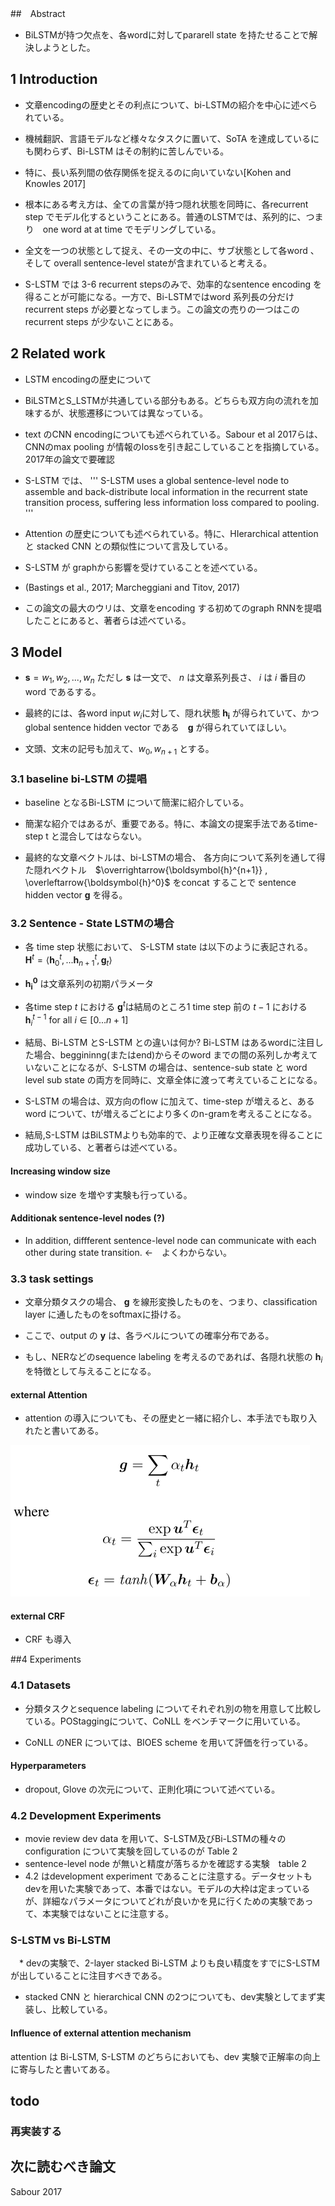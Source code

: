 ##　Abstract
* BiLSTMが持つ欠点を、各wordに対してpararell state を持たせることで解決しようとした。

## 1 Introduction
* 文章encodingの歴史とその利点について、bi-LSTMの紹介を中心に述べられている。
* 機械翻訳、言語モデルなど様々なタスクに置いて、SoTA を達成しているにも関わらず、Bi-LSTM はその制約に苦しんでいる。
* 特に、長い系列間の依存関係を捉えるのに向いていない[Kohen and Knowles 2017]

* 根本にある考え方は、全ての言葉が持つ隠れ状態を同時に、各recurrent step でモデル化するということにある。普通のLSTMでは、系列的に、つまり　one word at at time でモデリングしている。
* 全文を一つの状態として捉え、その一文の中に、サブ状態として各word 、そして overall sentence-level stateが含まれていると考える。


* S-LSTM では 3-6 recurrent stepsのみで、効率的なsentence encoding を得ることが可能になる。一方で、Bi-LSTMではword 系列長の分だけrecurrent steps が必要となってしまう。この論文の売りの一つはこのrecurrent steps が少ないことにある。

## 2 Related work
* LSTM encodingの歴史について
* BiLSTMとS_LSTMが共通している部分もある。どちらも双方向の流れを加味するが、状態遷移については異なっている。

* text のCNN encodingについても述べられている。Sabour et al 2017らは、CNNのmax pooling が情報のlossを引き起こしていることを指摘している。2017年の論文で要確認

* S-LSTM では、
'''
S-LSTM
uses a global sentence-level node to assemble and
back-distribute local information in the recurrent
state transition process, suffering less information
loss compared to pooling.
'''

* Attention の歴史についても述べられている。特に、HIerarchical attention と stacked CNN との類似性について言及している。

* S-LSTM が graphから影響を受けていることを述べている。

* (Bastings et al., 2017; Marcheggiani and Titov, 2017)

* この論文の最大のウリは、文章をencoding する初めてのgraph RNNを提唱したことにあると、著者らは述べている。

## 3 Model

 * $\boldsymbol{s} = w_1,w_2,..., w_n$ ただし $\boldsymbol{s}$ は一文で、 $n$ は文章系列長さ、 $i$ は $i$ 番目のword であるする。

  * 最終的には、各word input $w_i$に対して、隠れ状態 $\boldsymbol{h_i}$ が得られていて、かつ global sentence hidden vector である　$\boldsymbol{g}$ が得られていてほしい。

  * 文頭、文末の記号も加えて、$w_0, w_{n+1}$ とする。

### 3.1 baseline bi-LSTM の提唱
 * baseline となるBi-LSTM について簡潔に紹介している。
 * 簡潔な紹介ではあるが、重要である。特に、本論文の提案手法であるtime-step t と混合してはならない。

 * 最終的な文章ベクトルは、bi-LSTMの場合、 各方向について系列を通して得た隠れベクトル　$\overrightarrow{\boldsymbol{h}^{n+1}} , \overleftarrow{\boldsymbol{h}^0}$ をconcat することで sentence hidden vector $\boldsymbol{g}$ を得る。

 ### 3.2 Sentence - State LSTMの場合
* 各 time step 状態において、 S-LSTM state は以下のように表記される。
 $\boldsymbol{H}^t = \langle \boldsymbol{h}_0^t , ...  \boldsymbol{h}_{n+1}^t,  \boldsymbol{g}_t \rangle$

* $\boldsymbol{h_i^0}$ は文章系列の初期パラメータ

* 各time step $t$ における $\boldsymbol{g}^t$は結局のところ1 time step 前の $t-1$ における　$\boldsymbol{h}_i^{t-1}$ for all  $i \in [0 ... n+1]$

* 結局、Bi-LSTM とS-LSTM との違いは何か? Bi-LSTM はあるwordに注目した場合、beggininng(またはend)からそのword までの間の系列しか考えていないことになるが、S-LSTM の場合は、sentence-sub state と word level sub state の両方を同時に、文章全体に渡って考えていることになる。

 * S-LSTM の場合は、双方向のflow に加えて、time-step が増えると、あるword について、tが増えるごとにより多くのn-gramを考えることになる。

 * 結局,S-LSTM はBiLSTMよりも効率的で、より正確な文章表現を得ることに成功している、と著者らは述べている。

#### Increasing window size
 * window size を増やす実験も行っている。

#### Additionak sentence-level nodes (?)
 * In addition, diffferent sentence-level node can communicate with each other during state transition. ←　よくわからない。

### 3.3 task settings
 * 文章分類タスクの場合、 $\boldsymbol{g}$ を線形変換したものを、つまり、classification layer に通したものをsoftmaxに掛ける。
 * ここで、output の $\boldsymbol{y}$ は、各ラベルについての確率分布である。

 * もし、NERなどのsequence labeling を考えるのであれば、各隠れ状態の $\boldsymbol{h}_i$ を特徴として与えることになる。

#### external Attention
 * attention の導入についても、その歴史と一緒に紹介し、本手法でも取り入れたと書いてある。

 ![attention](img/5.png)

 #### external CRF
 * CRF も導入

##4 Experiments
### 4.1 Datasets
  * 分類タスクとsequence labeling についてそれぞれ別の物を用意して比較している。POStaggingについて、CoNLL をベンチマークに用いている。

  * CoNLL のNER については、BIOES scheme を用いて評価を行っている。

#### Hyperparameters
 * dropout, Glove の次元について、正則化項について述べている。

### 4.2 Development Experiments
 * movie review dev data を用いて、S-LSTM及びBi-LSTMの種々のconfiguration について実験を回しているのが Table 2
* sentence-level node が無いと精度が落ちるかを確認する実験　table 2
* 4.2 はdevelopment experiment であることに注意する。データセットもdevを用いた実験であって、本番ではない。モデルの大枠は定まっているが、詳細なパラメータについてどれが良いかを見に行くための実験であって、本実験ではないことに注意する。

### S-LSTM vs Bi-LSTM
　* devの実験で、2-layer stacked Bi-LSTM よりも良い精度をすでにS-LSTMが出していることに注目すべきである。
 * stacked CNN と hierarchical CNN の2つについても、dev実験としてまず実装し、比較している。

#### Influence of external attention mechanism
attention は Bi-LSTM, S-LSTM のどちらにおいても、dev 実験で正解率の向上に寄与したと書いてある。

## todo
### 再実装する




## 次に読むべき論文
Sabour 2017
